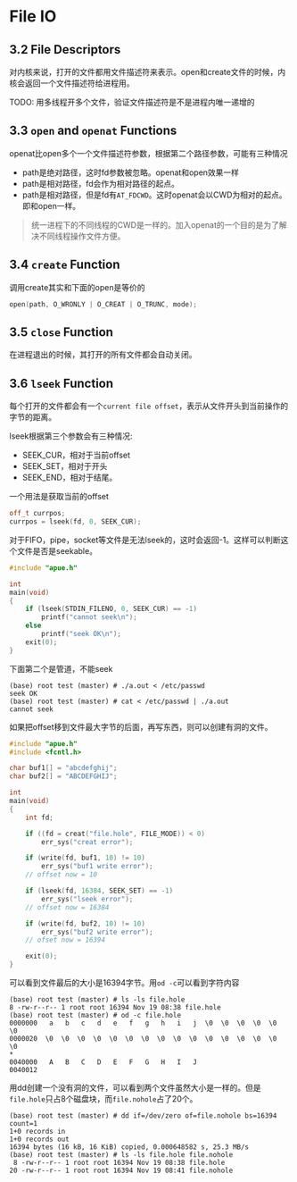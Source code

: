 # File IO

## 3.2 File Descriptors

对内核来说，打开的文件都用文件描述符来表示。open和create文件的时候，内核会返回一个文件描述符给进程用。

TODO: 用多线程开多个文件，验证文件描述符是不是进程内唯一递增的

## 3.3 `open` and `openat` Functions

openat比open多个一个文件描述符参数，根据第二个路径参数，可能有三种情况

- path是绝对路径，这时fd参数被忽略。openat和open效果一样
- path是相对路径，fd会作为相对路径的起点。
- path是相对路径，但是fd有`AT_FDCWD`。这时openat会以CWD为相对的起点。即和open一样。

> 统一进程下的不同线程的CWD是一样的。加入openat的一个目的是为了解决不同线程操作文件方便。

## 3.4 `create` Function

调用create其实和下面的open是等价的

```c
open(path, O_WRONLY | O_CREAT | O_TRUNC, mode);
```

## 3.5 `close` Function

在进程退出的时候，其打开的所有文件都会自动关闭。

## 3.6 `lseek` Function

每个打开的文件都会有一个`current file offset`，表示从文件开头到当前操作的字节的距离。

lseek根据第三个参数会有三种情况:

- SEEK_CUR，相对于当前offset
- SEEK_SET，相对于开头
- SEEK_END，相对于结尾。

一个用法是获取当前的offset

```cpp
off_t currpos;
currpos = lseek(fd, 0, SEEK_CUR);
```

对于FIFO，pipe，socket等文件是无法lseek的，这时会返回-1。这样可以判断这个文件是否是seekable。

```cpp
#include "apue.h"

int
main(void)
{
    if (lseek(STDIN_FILENO, 0, SEEK_CUR) == -1)
        printf("cannot seek\n");
    else
        printf("seek OK\n");
    exit(0);
}
```

下面第二个是管道，不能seek

```
(base) root test (master) # ./a.out < /etc/passwd
seek OK
(base) root test (master) # cat < /etc/passwd | ./a.out 
cannot seek
```

如果把offset移到文件最大字节的后面，再写东西，则可以创建有洞的文件。

```cpp
#include "apue.h"
#include <fcntl.h>

char buf1[] = "abcdefghij";
char buf2[] = "ABCDEFGHIJ";

int
main(void)
{
    int fd;

    if ((fd = creat("file.hole", FILE_MODE)) < 0)
        err_sys("creat error");

    if (write(fd, buf1, 10) != 10)
        err_sys("buf1 write error");
    // offset now = 10

    if (lseek(fd, 16384, SEEK_SET) == -1)
        err_sys("lseek error");
    // offset now = 16384

    if (write(fd, buf2, 10) != 10)
        err_sys("buf2 write error");
    // ofset now = 16394

    exit(0);
}
```

可以看到文件最后的大小是16394字节。用`od -c`可以看到字符内容

```
(base) root test (master) # ls -ls file.hole 
8 -rw-r--r-- 1 root root 16394 Nov 19 08:38 file.hole
(base) root test (master) # od -c file.hole 
0000000   a   b   c   d   e   f   g   h   i   j  \0  \0  \0  \0  \0  \0
0000020  \0  \0  \0  \0  \0  \0  \0  \0  \0  \0  \0  \0  \0  \0  \0  \0
*
0040000   A   B   C   D   E   F   G   H   I   J
0040012
```

用dd创建一个没有洞的文件，可以看到两个文件虽然大小是一样的。但是`file.hole`只占8个磁盘块，而`file.nohole`占了20个。

```
(base) root test (master) # dd if=/dev/zero of=file.nohole bs=16394 count=1
1+0 records in
1+0 records out
16394 bytes (16 kB, 16 KiB) copied, 0.000648582 s, 25.3 MB/s
(base) root test (master) # ls -ls file.hole file.nohole 
 8 -rw-r--r-- 1 root root 16394 Nov 19 08:38 file.hole
20 -rw-r--r-- 1 root root 16394 Nov 19 08:41 file.nohole
```